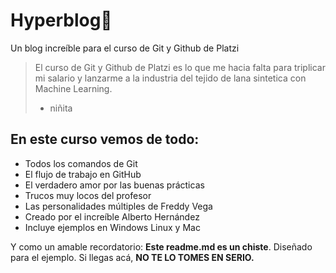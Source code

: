 # Hyperblog💚
Un blog increíble para el curso de Git y Github de Platzi
>El curso de Git y Github de Platzi es lo que me hacia falta para triplicar mi salario y lanzarme a la industria del tejido de lana sintetica con Machine Learning.
> - niñita

## En este curso vemos de todo:

* Todos los comandos de Git
* El flujo de trabajo en GitHub
* El verdadero amor por las buenas prácticas
* Trucos muy locos del profesor
* Las personalidades múltiples de Freddy Vega
* Creado por el increíble Alberto Hernández
* Incluye ejemplos en Windows Linux y Mac

Y como un amable recordatorio: **Este readme.md es un chiste**. Diseñado para el ejemplo. Si llegas acá, **NO TE LO TOMES EN SERIO.**